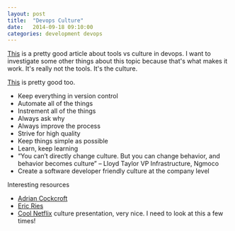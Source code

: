 ```yaml
---
layout: post
title:  "Devops Culture"
date:   2014-09-18 09:10:00
categories: development devops
---
```


[This][1] is a pretty good article about tools vs culture in devops. I want to investigate some other things about this topic because that's what makes it work.  It's really not the tools.  It's the culture.

[This][2] is pretty good too.


* Keep everything in version control
* Automate all of the things
* Instrement all of the things
* Always ask why
* Always improve the process
* Strive for high quality
* Keep things simple as possible
* Learn, keep learning
* “You can’t directly change culture. But you can change behavior, and behavior becomes culture” – Lloyd Taylor VP Infrastructure, Ngmoco
* Create a software developer friendly culture at the company level


Interesting resources
* [Adrian Cockcroft][3]
* [Eric Ries][4]
* [Cool Netflix][5] culture presentation, very nice.  I need to look at this a few times!

[1]:	http://www.activestate.com/blog/2014/08/devops-tools-vs-culture
[2]:	http://itrevolution.com/devops-culture-part-1/
[3]:	http://perfcap.blogspot.com/
[4]: 	http://www.startuplessonslearned.com/
[5]:	http://www.slideshare.net/reed2001/culture-1798664
